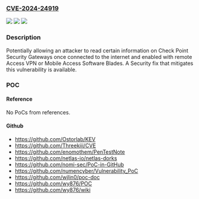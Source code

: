### [CVE-2024-24919](https://cve.mitre.org/cgi-bin/cvename.cgi?name=CVE-2024-24919)
![](https://img.shields.io/static/v1?label=Product&message=Check%20Point%20Quantum%20Gateway%2C%20Spark%20Gateway%20and%20CloudGuard%20Network&color=blue)
![](https://img.shields.io/static/v1?label=Version&message=%3D%20Check%20Point%20Quantum%20Gateway%20and%20CloudGuard%20Network%20versions%20R81.20%2C%20R81.10%2C%20R81%2C%20R80.40%20and%20Check%20Point%20Spark%20versions%20R81.10%2C%20R80.20.%20&color=brighgreen)
![](https://img.shields.io/static/v1?label=Vulnerability&message=CWE-200%3A%20Exposure%20of%20Sensitive%20Information%20to%20an%20Unauthorized%20Actor&color=brighgreen)

### Description

Potentially allowing an attacker to read certain information on Check Point Security Gateways once connected to the internet and enabled with remote Access VPN or Mobile Access Software Blades. A Security fix that mitigates this vulnerability is available.

### POC

#### Reference
No PoCs from references.

#### Github
- https://github.com/Ostorlab/KEV
- https://github.com/Threekiii/CVE
- https://github.com/enomothem/PenTestNote
- https://github.com/netlas-io/netlas-dorks
- https://github.com/nomi-sec/PoC-in-GitHub
- https://github.com/numencyber/Vulnerability_PoC
- https://github.com/wjlin0/poc-doc
- https://github.com/wy876/POC
- https://github.com/wy876/wiki

